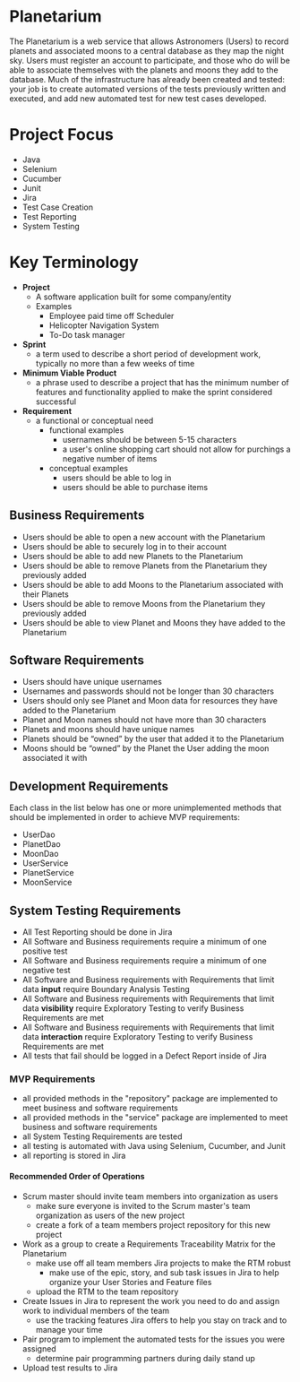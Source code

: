 # Planetarium

The Planetarium is a web service that allows Astronomers (Users) to record planets and associated moons to a central database as they map the night sky. Users must register an account to participate, and those who do will be able to associate themselves with the planets and moons they add to the database. Much of the infrastructure has already been created and tested: your job is to create automated versions of the tests previously written and executed, and add new automated test for new test cases developed.

# Project Focus
- Java
- Selenium
- Cucumber
- Junit
- Jira
- Test Case Creation
- Test Reporting
- System Testing

# Key Terminology
- **Project**
  - A software application built for some company/entity
  - Examples
    - Employee paid time off Scheduler
    - Helicopter Navigation System
    - To-Do task manager
- **Sprint**
    - a term used to describe a short period of development work, typically no more than a few weeks of time
- **Minimum Viable Product**
    - a phrase used to describe a project that has the minimum number of features and functionality applied to make the sprint considered successful
- **Requirement**
    - a functional or conceptual need
        - functional examples
            - usernames should be between 5-15 characters
            - a user's online shopping cart should not allow for purchings a negative number of items
        - conceptual examples
            - users should be able to log in
            - users should be able to purchase items

## Business Requirements
- Users should be able to open a new account with the Planetarium
- Users should be able to securely log in to their account
- Users should be able to add new Planets to the Planetarium
- Users should be able to remove Planets from the Planetarium they previously added
- Users should be able to add Moons to the Planetarium associated with their Planets
- Users should be able to remove Moons from the Planetarium they previously added
- Users should be able to view Planet and Moons they have added to the Planetarium

## Software Requirements  
- Users should have unique usernames
- Usernames and passwords should not be longer than 30 characters
- Users should only see Planet and Moon data for resources they have added to the Planetarium
- Planet and Moon names should not have more than 30 characters
- Planets and moons should have unique names
- Planets should be “owned” by the user that added it to the Planetarium
- Moons should be “owned” by the Planet the User adding the moon associated it with

## Development Requirements
Each class in the list below has one or more unimplemented methods that should be implemented in order to achieve MVP requirements:
- UserDao
- PlanetDao
- MoonDao
- UserService
- PlanetService
- MoonService

## System Testing Requirements
- All Test Reporting should be done in Jira
- All Software and Business requirements require a minimum of one positive test
- All Software and Business requirements require a minimum of one negative test
- All Software and Business requirements with Requirements that limit data **input** require Boundary Analysis Testing
- All Software and Business requirements with Requirements that limit data **visibility** require Exploratory Testing to verify Business Requirements are met
- All Software and Business requirements with Requirements that limit data **interaction** require Exploratory Testing to verify Business Requirements are met
- All tests that fail should be logged in a Defect Report inside of Jira

### MVP Requirements
- all provided methods in the "repository" package are implemented to meet business and software requirements
- all provided methods in the "service" package are implemented to meet business and software requirements
- all System Testing Requirements are tested
- all testing is automated with Java using Selenium, Cucumber, and Junit
- all reporting is stored in Jira

#### Recommended Order of Operations
- Scrum master should invite team members into organization as users
    - make sure everyone is invited to the Scrum master's team organization as users of the new project
    - create a fork of a team members project repository for this new project
- Work as a group to create a Requirements Traceability Matrix for the Planetarium
    - make use off all team members Jira projects to make the RTM robust
        - make use of the epic, story, and sub task issues in Jira to help organize your User Stories and Feature files
    - upload the RTM to the team repository
- Create Issues in Jira to represent the work you need to do and assign work to individual members of the team
    - use the tracking features Jira offers to help you stay on track and to manage your time
- Pair program to implement the automated tests for the issues you were assigned
    - determine pair programming partners during daily stand up
- Upload test results to Jira